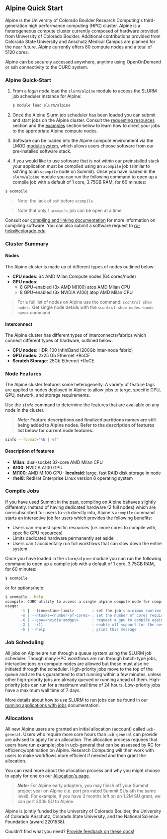 ## Alpine Quick Start

Alpine is the University of Colorado Boulder Research Computing's third-generation high performance computing (HPC) cluster. Alpine is a heterogeneous compute cluster currently composed of hardware provided from University of Colorado Boulder. Additional contributions provided from Colorado State University and Anschutz Medical Campus are planned for the near future. Alpine currently offers 80 compute nodes and a total of 5120 cores.

Alpine can be securely accessed anywhere, anytime using OpenOnDemand or ssh connectivity to the CURC system.

### Alpine Quick-Start

1. From a *login node* load the `slurm/alpine` module to access the SLURM job scheduler instance for Alpine:
   ```bash
   $ module load slurm/alpine
   ```

2. Once the Alpine Slurm job scheduler has been loaded you can submit and start jobs on the Alpine cluster. Consult the [requesting resources](#requesting-resources) section and the [examples](#examples) section below to learn how to direct your jobs to the appropriate Alpine compute nodes.

3. Software can be loaded into the Alpine compute environment via the LMOD [module system](../../compute/modules.html), which allows users choose software from our pre-installed software stack.

4. If you would like to use software that is not within our preinstalled stack your application must be compiled using an `acompile` job (similar to ssh'ing to an `scompile` node on Summit). Once you have loaded in the `slurm/alpine` module you can run the following command to open up a compile job with a default of 1 core, 3.75GB RAM, for 60 minutes:
```bash
$ acompile
```
> Note: the lack of `ssh` before `acompile`

> Note that only 1 `acompile` job can be open at a time

Consult our [compiling and linking documentation](../../compute/compiling.md) for more information on compiling software. You can also submit a software request to rc-help@colorado.edu.

### Cluster Summary
#### Nodes
The Alpine cluster is made up of different types of nodes outlined below:
- **CPU nodes**: 64 AMD Milan Compute nodes (64 cores/node)
- **GPU nodes**:
	- 8 GPU-enabled (3x AMD MI100) atop AMD Milan CPU
	- 8 GPU-enabled (3x NVIDIA A100) atop AMD Milan CPU

> For a full list of nodes on Alpine use the command:  `scontrol show nodes.` Get single node details with the `scontrol show nodes <node name>` command.

#### Interconnect
The Alpine cluster has different types of interconnects/fabrics which connect different types of hardware, outlined below:
- **CPU nodes**: HDR-100 InfiniBand (200Gb inter-node fabric)
- **GPU nodes**: 2x25 Gb Ethernet +RoCE
- **Scratch Storage**: 25Gb Ethernet +RoCE


### Node Features
The Alpine cluster features some heterogeneity. A variety of feature tags are applied to nodes deployed in Alpine to allow jobs to target specific CPU, GPU, network, and storage requirements.

Use the `sinfo` command to determine the features that are available on any node in the cluster.

> _**Note:**_ **Feature descriptions and finalized partitions names are still being added to Alpine nodes. Refer to the description of features list below for current node features.**

```bash
sinfo --format="%N | %f"
```

#### Description of features
- **Milan**: dual-socket 32-core AMD Milan CPU
- **A100**: NVIDIA A100 GPU
- **MI100**: AMD MI100 GPU- **localraid**: large, fast RAID disk storage in node
- **rhel8**: RedHat Enterprise Linux version 8 operating system

### Compile Jobs

If you have used Summit in the past, compiling on Alpine bahaves slightly differently. Instead of having dedicated hardware (2 full nodes) which are oversubscribed for users to `ssh` directly into, Alpine's `acompile` command starts an interactive job for users which provides the following benefits:
- Users can request specific resources (i.e. more cores to compile with, specific GPU resources)
- Limits dedicated hardware permanently set aside
- Users can't accidentally run full workflows that can slow down the entire system

Once you have loaded in the `slurm/alpine` module you can run the following command to open up a compile job with a default of 1 core, 3.75GB RAM, for 60 minutes:
```bash
$ acompile
```
or for options/help:
```bash
$ acompile --help
acompile: CURC utility to access a single alpine compute node for compiling software
usage:
       -t | --time=<time-limit>        : set the job's minimum runtime (default 60 minutes)
       -n | --ntasks=<number-of-cores> : set the number of cores required for the session (default 1/max 4)
       -G | --gpu=<nvidia|amdgpu>      : request a gpu to compile against
       -X | --x11                      : enable x11 support for the session
       -h | --help                     : print this message
```



### Job Scheduling

All jobs on Alpine are run through a queue system using the SLURM job scheduler. Though many HPC workflows are run through batch-type jobs, interactive jobs on compute nodes are allowed but these must also be initiated through the scheduler. High-priority jobs move to the top of the queue and are thus guaranteed to start running within a few minutes, unless other high-priority jobs are already queued or running ahead of them. High-priority jobs can run for a maximum wall time of 24 hours. Low-priority jobs have a maximum wall time of 7 days.

More details about how to use SLURM to run jobs can be found in our [running applications with jobs](../running-jobs/running-apps-with-jobs.html) documentation.


### Allocations

All new Alpine users are granted an initial allocation (account) called `ucb-general`. Users who require more core hours than `ucb-general` can provide are advised to apply for an allocation. The allocation process requires that users have run example jobs in ucb-general that can be assessed by RC for efficiency/optimation on Alpine. Research Computing will then work with users to make workflows more efficient if needed and then grant the allocation.

You can read more about the allocation process and why you might choose to apply for one on our [Allocation's page](../../access/allocations.md).

> _**Note:**_ For Alpine early adopters, you may finish off your Summit project year on Alpine (i.e. port pro-rated Summit SUs ath the same level). For example, if you have 3 months left on an 1.2M SU grant, we can port 300k SU to Alpine.

Alpine is jointly funded by the University of Colorado Boulder, the University of Colorado Anschutz, Colorado State University, and the National Science Foundation (award 2201538).

Couldn't find what you need? [Provide feedback on these docs!](https://forms.gle/bSQEeFrdvyeQWPtW9)
